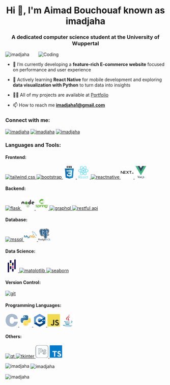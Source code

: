 <h1 align="center">Hi 👋, I'm Aimad Bouchouaf known as imadjaha</h1>
<h3 align="center">A dedicated computer science student at the University of Wuppertal</h3>
<!-- <img align="right" alt="Coding" width="400" src="https://d2r55xnwy6nx47.cloudfront.net/uploads/2019/07/Boolean-Sensitivity_2880x1620_Lede.gif" > -->
<img align="right" alt="Coding" width="400" src="https://media.giphy.com/media/qgQUggAC3Pfv687qPC/giphy.gif" >


<p align="left"> <img src="https://komarev.com/ghpvc/?username=imadjaha&label=Profile%20views&color=0e75b6&style=flat" alt="imadjaha" /> </p>

- 🔭 I’m currently developing a **feature-rich E-commerce website** focused on performance and user experience  
- 🌱 Actively learning **React Native** for mobile development and exploring **data visualization with Python** to turn data into insights  

- 👨‍💻 All of my projects are available at [Portfolio](https://aimad-bouchouaf.com/)

- 📫 How to reach me **imadjaha1@gmail.com**

<h3 align="left">Connect with me:</h3>
<p align="left">

<a href="https://linkedin.com/in/aimad-bouchouaf" target="blank"><img align="center" src="https://pbs.twimg.com/profile_images/1661161645857710081/6WtDIesg_400x400.png" alt="imadjaha" height="30" width="40" /></a>
  <a href="https://www.hackerrank.com/imadjaha" target="blank"><img align="center" src="https://raw.githubusercontent.com/rahuldkjain/github-profile-readme-generator/master/src/images/icons/Social/hackerrank.svg" alt="imadjaha" height="30" width="40" /></a>
<a href="https://www.leetcode.com/imadjaha" target="blank"><img align="center" src="https://raw.githubusercontent.com/rahuldkjain/github-profile-readme-generator/master/src/images/icons/Social/leet-code.svg" alt="imadjaha" height="30" width="40" />
</a>
</p>

<h3 align="left">Languages and Tools:</h3>

<h4 align="left">Frontend:</h4>
<p align="left"> 
   <a href="https://tailwindcss.com" target="_blank" rel="noreferrer" title="Tailwind CSS"> 
    <img src="https://upload.wikimedia.org/wikipedia/commons/d/d5/Tailwind_CSS_Logo.svg" alt="tailwind css" width="40" height="40"/> 
  </a> 
  <a href="https://getbootstrap.com" target="_blank" rel="noreferrer" title="Bootstrap"> <img src="https://cdn.jsdelivr.net/gh/devicons/devicon@latest/icons/bootstrap/bootstrap-original-wordmark.svg" alt="bootstrap" width="40" height="40"/> </a> 
  <a href="https://www.w3schools.com/css/" target="_blank" rel="noreferrer" title="CSS3"> <img src="https://raw.githubusercontent.com/devicons/devicon/master/icons/css3/css3-original-wordmark.svg" alt="css3" width="40" height="40"/> </a> 
  <a href="https://reactjs.org/" target="_blank" rel="noreferrer" title="React"> <img src="https://raw.githubusercontent.com/devicons/devicon/master/icons/react/react-original-wordmark.svg" alt="react" width="40" height="40"/> </a> 
  <a href="https://reactnative.dev/" target="_blank" rel="noreferrer" title="React Native"> <img src="https://reactnative.dev/img/header_logo.svg" alt="reactnative" width="40" height="40"/> </a>
  <a href="https://nextjs.org/" target="_blank" rel="noreferrer" title="Next.js">
  <img src="https://raw.githubusercontent.com/devicons/devicon/master/icons/nextjs/nextjs-original-wordmark.svg" alt="nextjs" width="40" height="40"/>
</a>
  <a href="https://vuejs.org/" target="_blank" rel="noreferrer" title="Vue.js">
  <img src="https://raw.githubusercontent.com/devicons/devicon/master/icons/vuejs/vuejs-original-wordmark.svg" alt="vuejs" width="40" height="40"/>
</a>
</p>

<h4 align="left">Backend:</h4>
<p align="left">  <a href="https://flask.palletsprojects.com/" target="_blank" rel="noreferrer" title="Flask"> 
    <img src="https://upload.wikimedia.org/wikipedia/commons/3/3c/Flask_logo.svg" alt="flask" width="40" height="40"/> 
  </a> 
  <a href="https://nodejs.org" target="_blank" rel="noreferrer" title="Node.js"> <img src="https://raw.githubusercontent.com/devicons/devicon/master/icons/nodejs/nodejs-original-wordmark.svg" alt="nodejs" width="40" height="40"/> </a> 
   <a href="https://spring.io/projects/spring-boot" target="_blank" rel="noreferrer" title="Spring Boot"> 
    <img src="https://raw.githubusercontent.com/devicons/devicon/master/icons/spring/spring-original-wordmark.svg" alt="spring boot" width="40" height="40"/> 
  </a>
  <a href="https://graphql.org/" target="_blank" rel="noreferrer" title="GraphQL"> 
    <img src="https://www.vectorlogo.zone/logos/graphql/graphql-icon.svg" alt="graphql" width="40" height="40"/> 
  </a>
   <a href="https://restfulapi.net/" target="_blank" rel="noreferrer" title="RESTful API">
   <img src="https://upload.wikimedia.org/wikipedia/commons/a/ab/Swagger-logo.png" alt="restful api" width="40" height="40"/>
  </a>
</p>


<h4 align="left">Database:</h4>
<p align="left"> 
  <a href="https://www.microsoft.com/en-us/sql-server" target="_blank" rel="noreferrer" title="Microsoft SQL Server"> <img src="https://www.svgrepo.com/show/303229/microsoft-sql-server-logo.svg" alt="mssql" width="40" height="40"/> </a> 
  <a href="https://www.mysql.com/" target="_blank" rel="noreferrer" title="MySQL"> <img src="https://raw.githubusercontent.com/devicons/devicon/master/icons/mysql/mysql-original-wordmark.svg" alt="mysql" width="40" height="40"/> </a> 
  <a href="https://www.postgresql.org" target="_blank" rel="noreferrer" title="PostgreSQL"> <img src="https://raw.githubusercontent.com/devicons/devicon/master/icons/postgresql/postgresql-original-wordmark.svg" alt="postgresql" width="40" height="40"/> </a> 
</p>

<h4 align="left">Data Science:</h4>
<p align="left"> 
  <a href="https://pandas.pydata.org/" target="_blank" rel="noreferrer" title="Pandas"> <img src="https://raw.githubusercontent.com/devicons/devicon/2ae2a900d2f041da66e950e4d48052658d850630/icons/pandas/pandas-original.svg" alt="pandas" width="40" height="40"/> </a> 
  <a href="https://matplotlib.org/" target="_blank" rel="noreferrer" title="Matplotlib"> <img src="https://media.licdn.com/dms/image/D4D12AQGcGmAd9Cqraw/article-cover_image-shrink_600_2000/0/1688537312933?e=2147483647&v=beta&t=p7C9OMCJl8NmJdRyb_b-rfwK2iwgy87BfWPYVkHtyHQ" alt="matplotlib" width="40" height="40"/> </a> 
  <a href="https://seaborn.pydata.org/" target="_blank" rel="noreferrer" title="Seaborn"> <img src="https://seaborn.pydata.org/_images/logo-mark-lightbg.svg" alt="seaborn" width="40" height="40"/> </a> 
</p>

<h4 align="left">Version Control:</h4>
<p align="left"> 
  <a href="https://git-scm.com/" target="_blank" rel="noreferrer" title="Git"> <img src="https://www.vectorlogo.zone/logos/git-scm/git-scm-icon.svg" alt="git" width="40" height="40"/> </a> 
</p>

<h4 align="left">Programming Languages:</h4>
<p align="left"> 
  <a href="https://www.cprogramming.com/" target="_blank" rel="noreferrer" title="C"> <img src="https://raw.githubusercontent.com/devicons/devicon/master/icons/c/c-original.svg" alt="c" width="40" height="40"/> </a> 
  <a href="https://www.python.org" target="_blank" rel="noreferrer" title="Python"> <img src="https://raw.githubusercontent.com/devicons/devicon/master/icons/python/python-original.svg" alt="python" width="40" height="40"/> </a> 
  <a href="https://www.w3schools.com/cpp/" target="_blank" rel="noreferrer" title="C++"> <img src="https://raw.githubusercontent.com/devicons/devicon/master/icons/cplusplus/cplusplus-original.svg" alt="cplusplus" width="40" height="40"/> </a>
  <a href="https://developer.mozilla.org/en-US/docs/Web/JavaScript" target="_blank" rel="noreferrer" title="JavaScript"> <img src="https://raw.githubusercontent.com/devicons/devicon/master/icons/javascript/javascript-original.svg" alt="javascript" width="40" height="40"/></a>
  <a href="https://www.java.com" target="_blank" rel="noreferrer" title="Java"> 
  <img src="https://raw.githubusercontent.com/devicons/devicon/master/icons/java/java-original.svg" alt="java" width="40" height="40"/> 
</a>

</p>

<h4 align="left">Others:</h4>
<p align="left"> 
  <a href="https://www.qt.io/" target="_blank" rel="noreferrer" title="Qt"> <img src="https://upload.wikimedia.org/wikipedia/commons/0/0b/Qt_logo_2016.svg" alt="qt" width="40" height="40"/> </a> 
  <a href="https://docs.python.org/3/library/tkinter.html" target="_blank" rel="noreferrer" title="Tkinter"> <img src="https://storage.googleapis.com/replit/images/1619744706953_a11b5e0a6acf250ac95d9b46d5a2673f.jpeg" alt="tkinter" width="40" height="40"/> </a> 
  <a href="https://www.photoshop.com/en" target="_blank" rel="noreferrer" title="Adobe Photoshop"> <img src="https://raw.githubusercontent.com/devicons/devicon/master/icons/photoshop/photoshop-line.svg" alt="photoshop" width="40" height="40"/> </a>
  <a href="https://www.typescriptlang.org/" target="_blank" rel="noreferrer" title="TypeScript"> <img src="https://raw.githubusercontent.com/devicons/devicon/master/icons/typescript/typescript-original.svg" alt="typescript" width="40" height="40"/> </a>
</p>




<p><img align="left" src="https://github-readme-stats.vercel.app/api/top-langs?username=imadjaha&show_icons=true&locale=en&layout=compact" alt="imadjaha" /></p>

<p>&nbsp;<img align="center" src="https://github-readme-stats.vercel.app/api?username=imadjaha&show_icons=true&locale=en" alt="imadjaha" /></p>

<p><img align="center" src="https://github-readme-streak-stats.herokuapp.com/?user=imadjaha&" alt="imadjaha" /></p>
